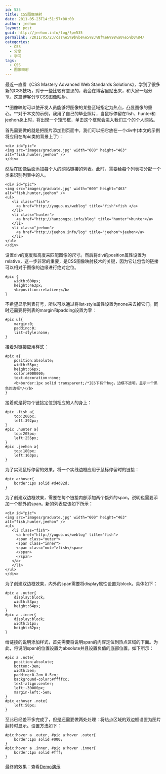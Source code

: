 ```yaml
---
id: 535
title: CSS图像映射
date: 2011-05-23T14:51:57+00:00
author: jeehon
layout: post
guid: http://jeehon.info/log/?p=535
permalink: /2011/05/23/css%e5%9b%be%e5%83%8f%e6%98%a0%e5%b0%84/
categories:
  - CSS
  - 分享
  - 学习
tags:
  - CSS
  - 图像映射
---
```

最近一直看《CSS Mastery Advanced Web Standards Solutions》，学到了很多新的CSS技巧，对于一些比较有意思的，我会在博客里贴出来，和大家一起分享。这篇博客分享CSS图像映射。

**图像映射可以使开发人员能够将图像的某些区域指定为热点，凸显图像的重心。**对于本文的示例，我用了自己的毕业照片，当鼠标停留在fish、hunter和jeehon身上时，将出现一个矩形框，单击这个框就会进入我们三个的个人网站。

首先需要做的就是把图片添加到页面中，我们可以把它放在一个div中(本文的示例将应用在#pic类的背景上了)：

    
    <div id="pic"> 
    <img src="images/graduate.jpg" width="600" height="463" alt="fish,hunter,jeehon" /> 
    </div> 
    
    

<!--more-->


  
然后在图像后面添加每个人的网站链接的列表。此时，需要给每个列表项分配一个类来识别列表中的人。

    
    <div id="pic">
    <img src="images/graduate.jpg" width="600" height="463" alt="fish,hunter,jeehon" />
    <ul>
       <li class="fish">
         <a href="http://yuguo.us/weblog" title="fish">fish </a>
       </li>
       <li class="hunter">
         <a href="http://hanzongze.info/blog" title="hunter">hunter</a>
       </li>
       <li class="jeehon">
         <a href="http://jeehon.info/log" title="jeehon">jeehon</a>
       </li>
    </ul>
    </div>
    
    

设置div的宽度和高度来匹配图像的尺寸。然后将div的position属性设置为relative，这一步非常的重要，是CSS图像映射技术的关键，因为它让包含的链接可以相对于图像的边缘进行绝对定位。

    
    #pic {
        width:600px;
        height:463px;
        <b>position:relative;</b>
    }
    
    

不希望显示列表符号，所以可以通过将list-style属性设置为none来去掉它们。同时还需要将列表的margin和padding设置为零：

    
    #pic ul{
        margin:0;
        padding:0;
        list-style:none;
    }
    
    

接着对链接应用样式：

    
    #pic a{
        position:absolute;
        width:55px;
        height:66px;
        color:#000000;
        text-decoration:none;
        <b>border:1px solid transparent;/*IE6下有个bug，边框不透明，显示一个黑色的边框*/</b>
    }
    
    

接着就是将每个链接定位到相应的人的身上：

    
    #pic .fish a{
    	top:200px;
    	left:392px;
    }
    #pic .hunter a{
    	top:205px;
    	left:255px;
    }
    #pic .jeehon a{
    	top:180px;
    	left:163px;
    }
    
    

为了实现鼠标停留的效果，将一个实线边框应用于鼠标停留时的链接：

    
    #pic a:hover{
    	border:1px solid #d4d82d;
    }
    
    

为了创建双边框效果，需要在每个链接内部添加两个额外的span。说明也需要添加一个额外的span。新的列表应该如下所示：

    
    <div id="pic">
    <img src="images/graduate.jpg" width="600" height="463" alt="fish,hunter,jeehon" />
    <ul>
       <li class="fish">
         <a href="http://yuguo.us/weblog" title="fish">
         <span class="outer"> 
         <span class="inner">
         <span class="note">fish</span>
         </span>
         </span>
       </a>
       </li>
    </ul>
    </div>
    
    

为了创建双边框效果，内外的span需要将display属性设置为block。具体如下：

    
    #pic a .outer{
    	display:block;
    	width:53px;
    	height:64px;
    }
    #pic a .inner{
    	display:block;
    	width:51px;
    	height:62px;
    }
    
    

给链接的说明添加样式，首先需要将说明span的内容定位到热点区域的下面。为此，将说明span的位置设置为absolute并且设置负值的底部位置。如下所示：

    
    #pic a .note{
    	position:absolute;
    	bottom:-3em;
    	width:5em;
    	padding:0.2em 0.5em;
    	background-color:#ffffcc;
    	text-align:center;
    	left:-30000px;
    	margin-left:-5em;
    }
    #pic a:hover .note{
    	left:50px;
    }
    
    

至此已经差不多完成了，但是还需要做两处处理：将热点区域的双边框设置为图片翻转时显示。设置方法如下：

    
    #pic:hover a .outer, #pic a:hover .outer{
    	border:1px solid #000;
    }
    #pic:hover a .inner, #pic a:hover .inner{
    	border:1px solid #fff;
    }
    
    

最终的效果：查看[Demo演示](http://jeehon.info/samples/rollovers.html)